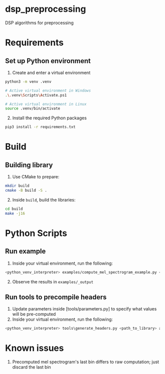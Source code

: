 # dsp_preprocessing
DSP algorithms for preprocessing

# Requirements

## Set up Python environment

1. Create and enter a virtual environment
```bash
python3 -m venv .venv

# Active virtual environment in Windows
.\.venv\Scripts\Activate.ps1

# Active virtual environment in Linux
source .venv/bin/activate
```
2. Install the required Python packages
```bash
pip3 install -r requirements.txt
```

# Build

## Building library
1. Use CMake to prepare:
```bash
mkdir build
cmake -B build -S . 
```
2. Inside `build`, build the libraries:
```bash
cd build
make -j16
```

# Python Scripts

## Run example
1. Inside your virtual environment, run the following:
```bash
<python_venv_interpreter> examples/compute_mel_spectrogram_example.py <path_to_library> audio_dsp\python_interface\audio_dsp_c.py
```
2. Observe the results in `examples/_output`

## Run tools to precompile headers
1. Update parameters inside [tools/parameters.py] to specify what values will be pre-computed
2. Inside your virtual environment, run the following:
```bash
<python_venv_interpreter> tools\generate_headers.py <path_to_library> audio_dsp\python_interface\audio_dsp_c.py
```

# Known issues
1. Precomputed mel spectrogram's last bin differs to raw computation; just discard the last bin
